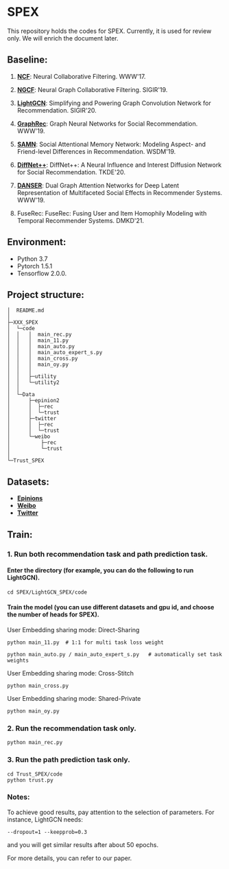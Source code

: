 # SPEX

This repository holds the codes for SPEX. Currently, it is used for review only. We will enrich the document later.

## Baseline:

1. [**NCF**](https://github.com/guoyang9/NCF): Neural Collaborative Filtering. WWW'17.

2. [**NGCF**](https://github.com/liu-jc/PyTorch_NGCF): Neural Graph Collaborative Filtering. SIGIR'19.

3. [**LightGCN**](https://github.com/gusye1234/LightGCN-PyTorch): Simplifying and Powering Graph Convolution Network for Recommendation. SIGIR'20.

4. [**GraphRec**](https://github.com/wenqifan03/GraphRec-WWW19): Graph Neural Networks for Social Recommendation. WWW'19.

5. [**SAMN**](https://github.com/chenchongthu/SAMN): Social Attentional Memory Network: Modeling Aspect- and Friend-level Differences in Recommendation. WSDM'19.

6. [**DiffNet++**](https://github.com/PeiJieSun/diffnet): DiffNet++: A Neural Influence and Interest Diffusion Network for Social Recommendation. TKDE'20.

7. [**DANSER**](https://github.com/qitianwu/DANSER-WWW-19): Dual Graph Attention Networks for Deep Latent Representation of Multifaceted Social Effects in Recommender Systems. WWW'19.

8. FuseRec: FuseRec: Fusing User and Item Homophily Modeling with Temporal Recommender Systems. DMKD'21.

## Environment:

- Python 3.7 
- Pytorch 1.5.1
- Tensorflow 2.0.0.

## Project structure:
```
│  README.md
│  
├─XXX_SPEX
│  └─code
│  │   │  main_rec.py
│  │   │  main_11.py
│  │   │  main_auto.py
│  │   │  main_auto_expert_s.py
│  │   │  main_cross.py
│  │   │  main_oy.py
│  │   │  
│  │   ├─utility       
│  │   └─utility2
│  │  
│  └─Data
│      ├─epinion2
│      │  ├─rec     
│      │  └─trust       
│      ├─twitter
│      │  ├─rec   
│      │  └─trust      
│      └─weibo
│          ├─rec     
│          └─trust
│              
└─Trust_SPEX
```

## Datasets:

- [**Epinions**](https://www.cse.msu.edu/~tangjili/trust.html)
- [**Weibo**](https://www.aminer.cn/data-sna#Weibo-Net-Tweet)
- [**Twitter**](https://www.aminer.cn/data-sna#Twitter-Dynamic-Net)


## Train:

### 1. Run both recommendation task and path prediction task.

#### Enter the directory (for example, you can do the following to run LightGCN).

    cd SPEX/LightGCN_SPEX/code

#### Train the model (you can use different datasets and gpu id, and choose the number of heads for SPEX).

User Embedding sharing mode: Direct-Sharing 

    python main_11.py  # 1:1 for multi task loss weight
    
    python main_auto.py / main_auto_expert_s.py   # automatically set task weights
        
User Embedding sharing mode: Cross-Stitch 

    python main_cross.py 

User Embedding sharing mode: Shared-Private
    
    python main_oy.py 

### 2. Run the recommendation task only.
    
    python main_rec.py 
    
### 3. Run the path prediction task only.
    
    cd Trust_SPEX/code
    python trust.py 
    
###  Notes:  
To achieve good results, pay attention to the selection of parameters. For instance, LightGCN needs:

    --dropout=1 --keepprob=0.3     

and you will get similar results after about 50 epochs. 

For more details, you can refer to our paper.
